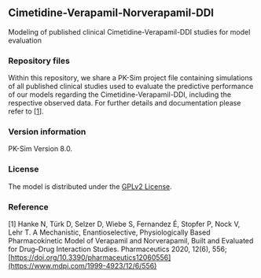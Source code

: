 ## Cimetidine-Verapamil-Norverapamil-DDI 
Modeling of published clinical Cimetidine-Verapamil-DDI studies for model evaluation

### Repository files
Within this repository, we share a PK-Sim project file containing simulations of all published clinical studies used to evaluate the predictive performance of our models regarding the Cimetidine-Verapamil-DDI, including the respective observed data. For further details and documentation please refer to [[1](#reference)].

### Version information
PK-Sim Version 8.0.

### License
The model is distributed under the [GPLv2 License](https://github.com/Open-Systems-Pharmacology/Suite/blob/develop/LICENSE). 

### Reference
[1] Hanke N, Türk D, Selzer D, Wiebe S, Fernandez É, Stopfer P, Nock V, Lehr T. 
A Mechanistic, Enantioselective, Physiologically Based Pharmacokinetic Model of Verapamil and Norverapamil, Built and Evaluated for Drug–Drug Interaction Studies. Pharmaceutics 2020, 12(6), 556; [https://doi.org/10.3390/pharmaceutics12060556](https://www.mdpi.com/1999-4923/12/6/556) 
